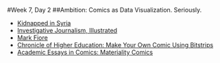 #Week 7, Day 2
##Ambition: Comics as Data Visualization. Seriously.

- [Kidnapped in Syria](http://narrative.ly/meet-the-press/kidnapped-in-syria/)
- [Investigative Journalism, Illustrated](http://www.propublica.org/article/investigative-journalism-illustrated-a-qa-with-level-14-creators)
- [Mark Fiore](https://www.markfiore.com/)
- [Chronicle of Higher Education: Make Your Own Comic Using Bitstrips](http://chronicle.com/blogs/profhacker/make-your-own-comic-strip-using-bitstrips-for-projects-or-assignments/51571)
- [Academic Essays in Comics: Materiality Comics](http://www.digitalhumanities.org/dhq/vol/9/4/000212/resources/pdf/000212.pdf)

